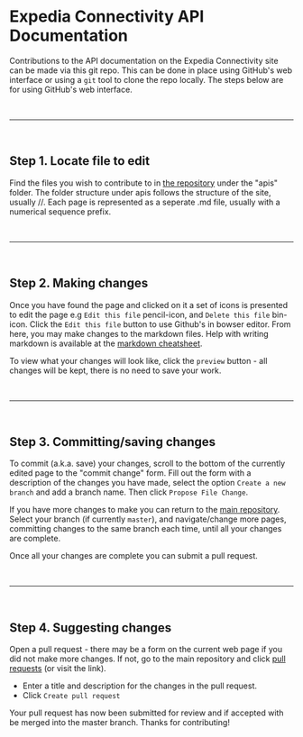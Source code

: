 # Expedia Connectivity API Documentation

Contributions to the API documentation on the Expedia Connectivity site can be made via this git repo.  This can be done in place using GitHub's web interface or using a `git` tool to clone the repo locally.  The steps below are for using GitHub's web interface.

<br/>

---

<br/>

## Step 1. Locate file to edit

Find the files you wish to contribute to in [the repository](https://github.com/ExpediaInc/ConnectivityContent) under the "apis" folder. The folder structure under apis follows the structure of the site, usually <API category>/<API name>/<page file>. Each page is represented as a seperate .md file, usually with a numerical sequence prefix.

<br/>

---

<br/>

## Step 2. Making changes

Once you have found the page and clicked on it a set of icons is presented to edit the page e.g `Edit this file` pencil-icon, and `Delete this file` bin-icon.  Click the `Edit this file` button to use Github's in bowser editor.  From here, you may make changes to the markdown files.  Help with writing markdown is available at the [markdown cheatsheet](https://github.com/adam-p/markdown-here/wiki/Markdown-Cheatsheet).

To view what your changes will look like, click the `preview` button - all changes will be kept, there is no need to save your work.

<br/>

---

<br/>

## Step 3. Committing/saving changes

To commit (a.k.a. save) your changes, scroll to the bottom of the currently edited page to the "commit change" form. Fill out the form with a description of the changes you have made, select the option `Create a new branch` and add a branch name.  Then click `Propose File Change`.

If you have more changes to make you can return to the [main repository](https://github.com/ExpediaInc/ConnectivityContent). Select your branch (if currently `master`), and navigate/change more pages, committing changes to the same branch each time, until all your changes are complete.

Once all your changes are complete you can submit a pull request.

<br/>

---

<br/>

## Step 4. Suggesting changes

Open a pull request - there may be a form on the current web page if you did not make more changes.  If not, go to the main repository and click [pull requests](https://github.com/ExpediaInc/ConnectivityContent/pulls) (or visit the link).
* Enter a title and description for the changes in the pull request.
* Click `Create pull request`

Your pull request has now been submitted for review and if accepted with be merged into the master branch.  Thanks for contributing!
